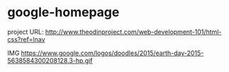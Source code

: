 # google-homepage
 project URL: http://www.theodinproject.com/web-development-101/html-css?ref=lnav

 IMG https://www.google.com/logos/doodles/2015/earth-day-2015-5638584300208128.3-hp.gif